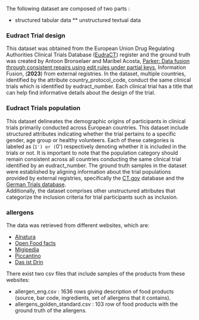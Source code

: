 The following dataset are composed of two parts :
* structured tabular data
** unstructured textual data

### Eudract Trial design
This dataset was obtained from the European Union Drug Regulating Authorities Clinical Trials Database ([EudraCT](https://eudract.ema.europa.eu/)) register 
and the ground truth was created by Antoon Bronselaer and Maribel Acosta, [Parker: Data fusion through consistent repairs using edit rules under partial keys](https://www.sciencedirect.com/science/article/abs/pii/S1566253523002580), Information Fusion, (**2023**) from external registries. 
In the dataset, multiple countries, identified by the attribute country_protocol_code, conduct the same clinical trials which is identified by eudract_number. 
Each clinical trial has a title that can help  find informative details about the design of the trial.

### Eudract Trials population
This dataset delineates the demographic origins of participants in clinical trials primarily conducted across European countries. 
This dataset include structured attributes indicating whether the trial pertains to a specific gender, age group or healthy volunteers. 
Each of these categories is labeled as (`1') or (`0') respectively denoting whether it is included in the trials or not. 
It is important to note that the population category should remain consistent across all countries conducting the same clinical trial identified by an eudract_number. 
The ground truth samples in the dataset were established by aligning information about the trial populations provided by external registries, specifically the [CT.gov](https://clinicaltrials.gov/) database and the [German Trials database](https://drks.de/search/en).  
Additionally, the dataset comprises other unstructured attributes that categorize the inclusion criteria for trial participants such as inclusion.

### allergens
The data was retrieved from different websites, which are: 
- [Alnatura](https://www.alnatura.de/)
- [Open Food facts](https://world.openfoodfacts.org/)
- [Migipedia](https://migipedia.migros.ch/)
- [Piccantino ](https://www.piccantino.com)
- [Das ist Drin](http://das-ist-drin.de/) 

There exist two csv files that include samples of the products from these websites:
- allergen_eng.csv : 1636 rows giving description of food products (source, bar code, ingredients, set of allergens that it contains).
- allergens_golden_standard.csv : 103 row of food products with the ground truth of the allergens.
